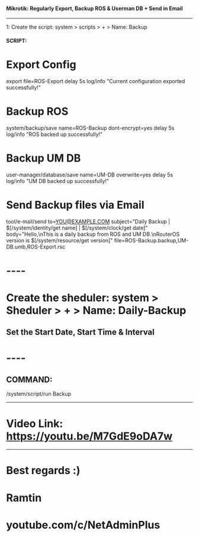 #### Mikrotik: Regularly Export, Backup ROS & Userman DB + Send in Email

---

1: Create the script: system > scripts > + > Name: Backup


#### SCRIPT:

# Export Config
export file=ROS-Export
delay 5s
log/info "Current configuration exported successfully!"
# Backup ROS
system/backup/save name=ROS-Backup dont-encrypt=yes
delay 5s
log/info "ROS backed up successfully!"
# Backup UM DB
user-manager/database/save name=UM-DB overwrite=yes
delay 5s
log/info "UM DB backed up successfully!"
# Send Backup files via Email
tool/e-mail/send to=YOU@EXAMPLE.COM subject="Daily Backup | $[/system/identity/get name] | $[/system/clock/get date]" body="Hello,\nThis is a daily backup from ROS and UM DB.\nRouterOS version is $[/system/resource/get version]" file=ROS-Backup.backup,UM-DB.umb,ROS-Export.rsc

# ----

# Create the sheduler: system > Sheduler > + > Name: Daily-Backup
## Set the Start Date, Start Time & Interval

# ----

## COMMAND:

/system/script/run Backup

------------------------------------------
# Video Link: https://youtu.be/M7GdE9oDA7w
------------------------------------------


# Best regards :)
# Ramtin
# youtube.com/c/NetAdminPlus
